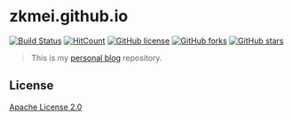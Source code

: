 # zkmei.github.io

[![Build Status](https://secure.travis-ci.org/Syailian/Syailian.github.io.svg)](https://travis-ci.org/zkmei/zkmei.github.io) [![HitCount](http://hits.dwyl.io/zkmei/zkmei.github.io.svg)](http://hits.dwyl.io/zkmei/zkmei.github.io) [![GitHub license](https://img.shields.io/github/license/zkmei/zkmei.github.io.svg)](https://github.com/zkmei/zkmei.github.io/blob/hexo/LICENSE) [![GitHub forks](https://img.shields.io/github/forks/zkmei/zkmei.github.io.svg)](https://github.com/zkmei/zkmei.github.io/network) [![GitHub stars](https://img.shields.io/github/stars/zkmei/zkmei.github.io.svg)](https://github.com/zkmei/zkmei.github.io/stargazers)

> This is my [personal blog](https://zkmei.github.io/) repository.

## License

[Apache License 2.0](http://www.apache.org/licenses/LICENSE-2.0)
